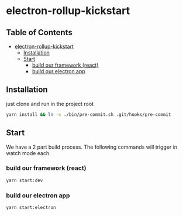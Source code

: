 # electron-rollup-kickstart

## Table of Contents  <!-- omit in toc --> 
- [electron-rollup-kickstart](#electron-rollup-kickstart)
  - [Installation](#installation)
  - [Start](#start)
    - [build our framework (react)](#build-our-framework-react)
    - [build our electron app](#build-our-electron-app)
  
  
## Installation
just clone and run  in the project root 

``` bash 
yarn install && ln -s ./bin/pre-commit.sh .git/hooks/pre-commit
```

## Start
We have a 2 part build process. The following commands will trigger in watch mode each.

### build our framework (react)
``` bash
yarn start:dev
```

### build our electron app
``` bash
yarn start:electron
```
